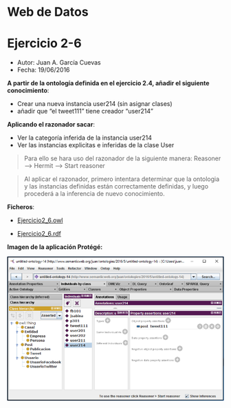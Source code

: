 # Web de Datos 
# Ejercicio 2-6

- Autor: Juan A. García Cuevas
- Fecha: 19/06/2016

**A partir de la ontología definida en el ejercicio 2.4, añadir el siguiente conocimiento**:

- Crear una nueva instancia user214 (sin asignar clases)
- añadir que “el tweet111” tiene creador “user214”

**Aplicando el razonador sacar**:

- Ver la categoría inferida de la instancia user214
- Ver las instancias explicitas e inferidas de la clase User

>Para ello se hara uso del razonador de la siguiente manera: Reasoner --> Hermit --> Start reasoner

>Al aplicar el razonador, primero intentara determinar que la ontologia y las instancias definidas están correctamente definidas, y luego procederá a la inferencia de nuevo conocimiento.

**Ficheros**:

- [Ejercicio2_6.owl](https://github.com/juangarciaciff/WebDatosEjercicios/blob/master/datos/Ejercicio2_6.owl)

- [Ejercicio2_6.rdf](https://github.com/juangarciaciff/WebDatosEjercicios/blob/master/datos/Ejercicio2_6.rdf)

**Imagen de la aplicación Protégé:**

![Ejercicio2_6](images/Ejercicio2_6.PNG)
